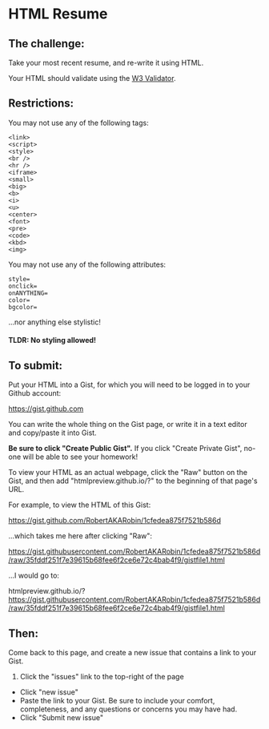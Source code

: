 # HTML Resume

## The challenge:

Take your most recent resume, and re-write it using HTML.

Your HTML should validate using the [W3 Validator](https://validator.w3.org/nu/).

## Restrictions:

You may not use any of the following tags:

```
<link>
<script>
<style>
<br />
<hr />
<iframe>
<small>
<big>
<b>
<i>
<u>
<center>
<font>
<pre>
<code>
<kbd>
<img>
```

You may not use any of the following attributes:

```
style=
onclick=
onANYTHING=
color=
bgcolor=
```

...nor anything else stylistic!

#### TLDR: No styling allowed!

## To submit:

Put your HTML into a Gist, for which you will need to be logged in to your Github account:

https://gist.github.com

You can write the whole thing on the Gist page, or write it in a text editor and copy/paste it into Gist.

**Be sure to click "Create Public Gist".** If you click "Create Private Gist", no-one will be able to see your homework!

To view your HTML as an actual webpage, click the "Raw" button on the Gist, and then add "htmlpreview.github.io/?" to the beginning of that page's URL.

For example, to view the HTML of this Gist:

https://gist.github.com/RobertAKARobin/1cfedea875f7521b586d

...which takes me here after clicking "Raw":

https://gist.githubusercontent.com/RobertAKARobin/1cfedea875f7521b586d/raw/35fddf251f7e39615b68fee6f2ce6e72c4bab4f9/gistfile1.html

...I would go to:

htmlpreview.github.io/?https://gist.githubusercontent.com/RobertAKARobin/1cfedea875f7521b586d/raw/35fddf251f7e39615b68fee6f2ce6e72c4bab4f9/gistfile1.html

## Then:

Come back to this page, and create a new issue that contains a link to your Gist.

1. Click the "issues" link to the top-right of the page
- Click "new issue"
- Paste the link to your Gist. Be sure to include your comfort, completeness, and any questions or concerns you may have had.
- Click "Submit new issue"
